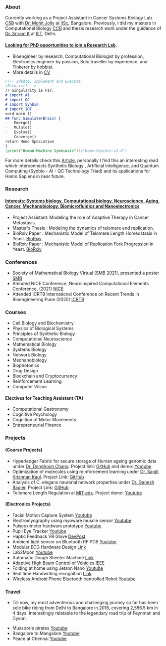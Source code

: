 ### About

Currently working as a Project Assistant in Cancer Systems Biology Lab [CSB](https://be.iisc.ac.in/~mkjolly/) with [Dr. Mohit Jolly](https://be.iisc.ac.in/~mkjolly/mohit/) at [IISc](https://iisc.ac.in/), Bangalore. 
Previously, I did my masters in Computational Biology [CCB](https://cb.iiitd.ac.in/) and thesis research work under the guidance of [Dr. Sriram K](https://www.iiitd.ac.in/sriram) at [IIIT](https://www.iiitd.ac.in/), Delhi. 

#### [Looking for PhD opportunities to join a Research Lab](https://ghanendra19213.github.io/Hi/).

* Bioengineer by research, Computational Biologist by profession, Electronics engineer by passion, Solo traveller by experience, and Tinkerer by hobbist.
* More details in [CV](https://github.com/Ghanendra19213/Hi/files/5622959/Ghanendra.Singh.CV.pdf)


```markdown
<!-- Ideate, Implement and Execute
[Futurist] -->
// Singularity is Far.
# import AI
# import QC
# import Synbio
# import IOT
void main ()
## func Simulate(Brain) {
-   Emerge()
-   Mutate()
-   Evolve()
-   Converge()
return Homo Speciation
}
[print("Human-Machine Symbiosis")]("Homo-Sapiens-v2.0")
```
For more details check this [Article](https://www.intechopen.com/books/synthetic-biology-new-interdisciplinary-science/synthetic-biology-artificial-intelligence-and-quantum-computing), personally I find this an interesting read which interconnects Synthetic Biology , Artificial Intelligence, and Quantum Computing (Synbio - AI - QC Technology Triad) and its applications for Homo Sapiens in near future.

### Research
#### [Interests: Systems biology, Computational biology, Neuroscience, Aging, Cancer, Mechanobiology, Biomicrofluidics and Nanoelectronics](https://ghanendra19213.github.io/Hi/)

* Project Assistant: Modeling the role of Adaptive Therapy in Cancer Metastasis.
* Master's Thesis  : Modeling the dynamics of telomere end replication.
* BioRxiv Paper    : Mechanistic Model of Telomere Length Homeostasis in Yeast. [BioRxiv](https://doi.org/10.1101/2021.10.02.462846)
* BioRxiv Paper    : Mechanistic Model of Replication Fork Progression in Yeast. [BioRxiv](https://doi.org/10.1101/2021.10.03.462908)
<!--//[Project Demo for Synbio Project](https://youtu.be/IKwc3thhMbY) -->

### Conferences
* Society of Mathematical Biology Virtual (SMB 2021), presented a poster [SMB](http://schedule.smb2021.org/ONCO/ONCO-PS01-ONCO-11.html)
* Atended NICE Conference, Neuroinspired Computational Elements Conference, (2021) [NICE](https://niceworkshop.org/nice-2021/)
* Attended ICRTB International Conference on Recent Trends in Bioengineering Pune (2020) [ICRTB](https://www.mitbio.edu.in/icrtb/)

### Courses
* Cell Biology and Biochemistry
* Physics of Biological Systems
* Principles of Synthetic Biology
* Computational Neuroscience
* Mathematical Biology
* Systems Biology
* Network Biology
* Mechanobiology
* Biophotonics
* Drug Design 
* Blockchain and Cryptocurrency
* Reinforcement Learning
* Computer Vision

#### Electives for Teaching Assistant (TA)
* Computational Gastronomy
* Cognitive Psychology
* Cognition of Motor Movements
* Entrepreneurial Finance


### Projects
#### (Course Projects)
* Hyperledger Fabric for secure storage of Human ageing genomic data under [Dr. Donghoon Chang](https://www.iiitd.ac.in/donghoon). Project link: [GitHub](https://github.com/Ghanendra19213/IBC) and demo: [Youtube](https://youtu.be/h0Bb_r2ru1A)
* Optimization of molecules using reinforcement  learning under [Dr. Sanjit Krishnan Kaul](https://www.iiitd.ac.in/skkaul). Project Link: [GitHub](https://github.com/Ghanendra19213/Reinforcement-Learning)
* Analysis of C. elegans neuronal network properties under [Dr. Ganesh Bagler](https://www.iiitd.ac.in/bagler). Project Link: [GitHub](https://github.com/Ghanendra19213/Network_Biology_Project)
* Telomere Length Regulation at [MIT edx](https://www.edx.org/course/principles-of-synthetic-biology). Project demo: [Youtube](https://youtu.be/IKwc3thhMbY)

#### (Electronics Projects)
* Facial Motion Capture System [Youtube](https://youtu.be/2teiiQQX7-E)
* Electromyography using myoware muscle sensor [Youtube](https://youtu.be/Gjqd5WrPDgQ)
* Pulseoximeter hardware prototype [Youtube](https://youtu.be/ccWYdWIM7V4)
* Pupil Eye Tracker [Youtube](https://youtu.be/cXo66Wx069k)
* Haptic Feedback VR Glove [DevPost](https://devpost.com/software/feelvr)
* Ambient light sensor on Bluetooth RF PCB [Youtube](https://youtu.be/yqqqq1caKwQ)
* Modular ECG Hardware Design [Link](https://www.freelancer.in/u/ghanendra22/portfolio/Bluetooth-Low-Energy-RF-PCB-to-gather-ambient-light-data-4521156?w=f&ngsw-bypass=)
* Lab2Moon [Youtube](https://www.youtube.com/watch?v=QQhw1NQdp1o&feature=youtu.be)
* Automatic Dough Sheeter Machine [Link](https://www.freelancer.in/u/ghanendra22/portfolio/Industrial-Automatic-Dough-Sheeter-Machine-used-in-Bakery-4521276?w=f&ngsw-bypass=)
* Adaptive High Beam Control of Vehicles [IEEE](https://transmitter.ieee.org/makerproject/view/28283)
* Folding at home using Jetson Nano [Youtube](https://youtu.be/FcmMP20d514)
* Real time Handwriting recognition [Link](https://user-images.githubusercontent.com/57911691/100708645-b2274980-33d2-11eb-9519-ac2cbadaefec.jpg)
* Wireless Android Phone Bluetooth controlled Robot [Youtube](https://youtu.be/90tBvZ9Sy50)

### Travel
* Till now, my most adventerous and challenging journey so far has been sole bike riding from Delhi to Bangalore in 2018, covering 2,556.5 km in 4 days. Interestingly relatable to the legendary road trip of Feynman and Dyson. 
<!-- * RoadTrip -->
<!--  ![RoadTrip](https://user-images.githubusercontent.com/57911691/100425277-e8a05400-30b4-11eb-97b6-b66b3fdff220.jpg) -->
* Mussoorie pirates [Youtube](https://www.youtube.com/watch?v=6vle897cmLY)
* Bangalore to Mangalore [Youtube](https://www.youtube.com/watch?v=DnaIlCgokz8)
* Peace at Chennai [Youtube](https://www.youtube.com/watch?v=uGYF9RDP83Y)
<!--### Insects
//* They really fascinate me, really interesting creatures. [Insects](https://user-images.githubusercontent.com/57911691/100706429-03cdd500-33cf-11eb-812a-3c88e2b3b155.jpg)
//* Few encounters
//![Insects](https://user-images.githubusercontent.com/57911691/100706098-683c6480-33ce-11eb-95d4-b6f422bce049.jpg)
//* Video here [Youtube](https://youtu.be/7bne2EyvLlE)
//* Future Tech [Synbio](https://vimeo.com/265198586)
-->

<!-- ### Contact
 Having trouble with Pages? Check out my [CV](https://github.com/Ghanendra19213/Hi/files/5622959/Ghanendra.Singh.CV.pdf) here. -->
